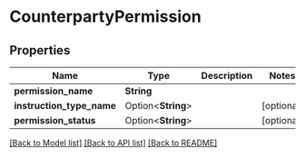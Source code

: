 # CounterpartyPermission

## Properties

Name | Type | Description | Notes
------------ | ------------- | ------------- | -------------
**permission_name** | **String** |  |
**instruction_type_name** | Option<**String**> |  | [optional]
**permission_status** | Option<**String**> |  | [optional]

[[Back to Model list]](../README.md#documentation-for-models) [[Back to API list]](../README.md#documentation-for-api-endpoints) [[Back to README]](../README.md)
